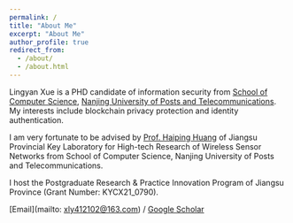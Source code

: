```yaml
---
permalink: /
title: "About Me"
excerpt: "About Me"
author_profile: true
redirect_from: 
  - /about/
  - /about.html
---
```


Lingyan Xue is a PHD candidate of information security from [School of Computer Science](https://cs.njupt.edu.cn/), [Nanjing University of Posts and Telecommunications](https://www.njupt.edu.cn/). My interests include blockchain privacy protection and identity authentication.

I am very fortunate to be advised by [Prof. Haiping Huang](https://yjs.njupt.edu.cn/dsgl/nocontrol/college/dsfcxq.htm?dsJbxxId=9B9D05C52A932DCFE050007F01006EFE) of Jiangsu Provincial Key Laboratory for High-tech Research of Wireless Sensor Networks from School of Computer Science, Nanjing University of Posts and Telecommunications.

I host the Postgraduate Research & Practice Innovation Program of Jiangsu Province (Grant Number: KYCX21_0790).

[Email](mailto: xly412102@163.com) / [Google Scholar](https://scholar.google.com.hk/citations?hl=zh-CN&pli=1&user=iwkduPMAAAAJ)
